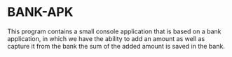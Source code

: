 # BANK-APK
This program contains a small console application that is based on a bank application, in which we have the ability to add an amount as well as capture it from the bank the sum of the added amount is saved in the bank.

